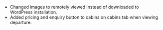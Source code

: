  * Changed images to remotely viewed instead of downloaded to WordPress installation.
 * Added pricing and enquiry button to cabins on cabins tab when viewing departure.